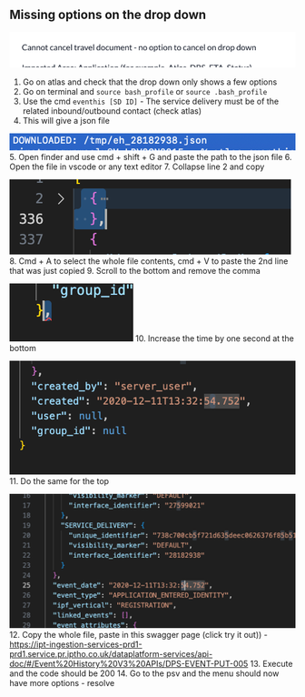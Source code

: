 
## Missing options on the drop down 
![alt text](image.png)
1. Go on atlas and check that the drop down only shows a few options
2. Go on terminal and `source bash_profile` or `source .bash_profile`
3. Use the cmd `eventhis [SD ID]` - The service delivery must be of the related inbound/outbound contact (check atlas)
4. This will give a json file 

![alt text](image-1.png)
5. Open finder and use cmd + shift + G and paste the path to the json file
6. Open the file in vscode or any text editor
7. Collapse line 2 and copy

![alt text](image-2.png)
8. Cmd + A to select the whole file contents, cmd + V to paste the 2nd line that was just copied
9. Scroll to the bottom and remove the comma

![alt text](image-3.png)
10. Increase the time by one second at the bottom

![alt text](image-4.png)
11. Do the same for the top

![alt text](image-5.png)
12. Copy the whole file, paste in this swagger page (click try it out)) - https://ipt-ingestion-services-prd1-prd1.service.pr.iptho.co.uk/dataplatform-services/api-doc/#/Event%20History%20V3%20APIs/DPS-EVENT-PUT-005
13.  Execute and the code should be 200
14.  Go to the psv and the menu should now have more options - resolve